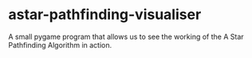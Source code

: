 # astar-pathfinding-visualiser
A small pygame program that allows us to see the working of the A Star Pathfinding Algorithm in action.
